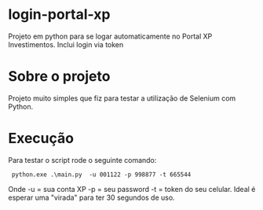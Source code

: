 # login-portal-xp
Projeto em python para se logar automaticamente no Portal XP Investimentos. Inclui login via token

# Sobre o projeto
Projeto muito simples que fiz para testar a utilização de Selenium com Python.


# Execução
Para testar o script rode o seguinte comando:

```
 python.exe .\main.py  -u 001122 -p 998877 -t 665544
```

Onde
-u = sua conta XP
-p = seu password
-t = token do seu celular. Ideal é esperar uma "virada" para ter 30 segundos de uso.

